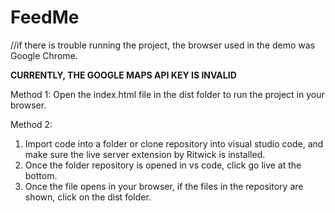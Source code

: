# FeedMe
//if there is trouble running the project, the browser used in the demo was Google Chrome.

**CURRENTLY, THE GOOGLE MAPS API KEY IS INVALID**

Method 1: 
Open the index.html file in the dist folder to run the project in your browser.

Method 2:
1. Import code into a folder or clone repository into visual studio code, and make sure the 
    live server extension by Ritwick is installed.
2. Once the folder repository is opened in vs code, click go live at the bottom.
3. Once the file opens in your browser, if the files in the repository are shown, click on the dist folder.
